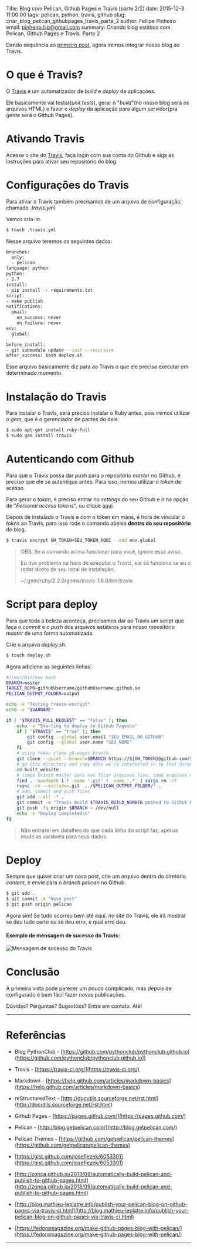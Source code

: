 Title: Blog com Pelican, Github Pages e Travis (parte 2/2)
date: 2015-12-3 11:00:00
tags: pelican, python, travis, github
slug: criar_blog_pelican_githubpages_travis_parte_2
author: Fellipe Pinheiro 
email: pinheiro.llip@gmail.com
summary: Criando blog estático com Pelican, Github Pages e Travis. Parte 2



Dando sequência ao [primeiro post], agora iremos integrar nosso blog ao Travis.


# O que é Travis?

O [Travis] é um automatizador de *build* e *deploy* de aplicações.


Ele basicamente vai testar(*unit tests*), gerar o "*build*"(no nosso blog será os arquivos HTML) e fazer o *deploy* da aplicação para algum servidor(pra gente será o Github Pages).


# Ativando Travis

Acesse o site do [Travis], faça login com sua conta do Github e siga as instruções para ativar seu repositório do blog.


# Configurações do Travis

Para ativar o Travis também precisamos de um arquivo de configuração, chamado *.travis.yml*.

Vamos cria-lo.

```sh
$ touch .travis.yml
```

Nesse arquivo teremos os seguintes dados:

```sh
branches:
  only:
  - pelican
language: python
python:
- 2.7
install:
- pip install -r requirements.txt
script:
- make publish
notifications:
  email:
    on_success: never
    on_failure: never
env:
  global:

before_install:
- git submodule update --init --recursive
after_success: bash deploy.sh
```

Esse arquivo basicamente diz para ao Travis o que ele precisa executar em determinado momento.

# Instalação do Travis

Para instalar o Travis, será preciso instalar o Ruby antes, pois iremos utilizar o *gem*, que é o gerenciador de pactes do dele.

```sh
$ sudo apt-get install ruby-full
$ sudo gem install travis
```

# Autenticando com Github

Para que o Travis possa dar *push* para o repositório *master* no Github, é preciso que ele se autentique antes. Para isso, iremos utilizar o *token* de acesso. 

Para gerar o *token*, é preciso entrar no *settings* do seu Github e ir na opção de "*Personal access tokens*", ou clique [aqui][token-url].

Depois de instalado o Travis e com o token em mãos, é hora de vincular o *token* ao Travis, para isso rode o comando abaixo **dentro do seu repositório** do blog.

```sh
$ travis encrypt GH_TOKEN=SEU_TOKEN_AQUI --add env.global
```

> OBS: Se o comando acima funcionar para você, ignore esse aviso.
>
> Eu tive problema na hora de executar o Travis, ele só funciona se eu o rodar direto de seu local de instalação:
>
> ~/.gem/ruby/2.2.0/gems/travis-1.8.0/bin/travis 


# Script para deploy

Para que toda a beleza aconteça, precisamos dar ao Travis um script que faça o *commit* e o *push* dos arquivos estáticos para nosso repositório *master* de uma forma automatizada.

Crie o arquivo *deploy.sh*.

```sh
$ touch deploy.sh
```

Agora adicione as seguintes linhas:

```sh
#!/usr/bin/env bash
BRANCH=master
TARGET_REPO=githubUsername/githubUsername.github.io
PELICAN_OUTPUT_FOLDER=output

echo -e "Testing travis-encrypt"
echo -e "$VARNAME"

if [ "$TRAVIS_PULL_REQUEST" == "false" ]; then
    echo -e "Starting to deploy to Github Pages\n"
    if [ "$TRAVIS" == "true" ]; then
        git config --global user.email "SEU_EMAIL_DO_GITHUB"
        git config --global user.name "SEU_NOME"
    fi
    # using token clone gh-pages branch
    git clone --quiet --branch=$BRANCH https://${GH_TOKEN}@github.com/$TARGET_REPO built_website > /dev/null
    # go into directory and copy data we're interested in to that directory
    cd built_website
    # limpa branch master para nao ficar arquivos lixo, como arquivos excluidos e/ou renomeados
    find . -maxdepth 1 ! -name '.git' ! -name '.*' | xargs rm -rf
    rsync -rv --exclude=.git  ../$PELICAN_OUTPUT_FOLDER/* .
    # add, commit and push files
    git add --all -f .
    git commit -m "Travis build $TRAVIS_BUILD_NUMBER pushed to Github Pages"
    git push -fq origin $BRANCH > /dev/null
    echo -e "Deploy completed\n"
fi
```

> Não entrarei em detalhes do que cada linha do script faz, apenas mude as variáveis para seus dados.



# Deploy

Sempre que quiser criar um novo post, crie um arquivo dentro do diretório *content*, e envie para o *branch* *pelican* no Github.

```sh
$ git add .
$ git commit -m "Novo post"
$ git push origin pelican
```

Agora sim! Se tudo ocorreu bem até aqui, no site do Travis, ele irá mostrar se deu tudo certo ou se deu erro, e qual erro deu.

#### Exemplo de mensagem de sucesso do Travis:

![Mensagem de sucesso do Travis](images/posts/travis.jpg)



# Conclusão


À primeira vista pode parecer um pouco complicado, mas depois de configurado é bem fácil fazer novas publicações.

Dúvidas? Perguntas? Sugestões? Entre em contato. Até!

----

# Referências


* Blog PythonClub - [https://github.com/pythonclub/pythonclub.github.io](https://github.com/pythonclub/pythonclub.github.io])

* Travis - [https://travis-ci.org/](https://travis-ci.org/)

* Markdown - [https://help.github.com/articles/markdown-basics](https://help.github.com/articles/markdown-basics)

* reStructuredText - [http://docutils.sourceforge.net/rst.html](http://docutils.sourceforge.net/rst.html)

* Github Pages - [https://pages.github.com/](https://pages.github.com/)

* Pelican - [http://blog.getpelican.com/](http://blog.getpelican.com/)

* Pelican Themes - [https://github.com/getpelican/pelican-themes](https://github.com/getpelican/pelican-themes)


* [https://gist.github.com/josefjezek/6053301](https://gist.github.com/josefjezek/6053301)

* [http://zonca.github.io/2013/09/automatically-build-pelican-and-publish-to-github-pages.html](http://zonca.github.io/2013/09/automatically-build-pelican-and-publish-to-github-pages.html)

* [http://blog.mathieu-leplatre.info/publish-your-pelican-blog-on-github-pages-via-travis-ci.html](http://blog.mathieu-leplatre.info/publish-your-pelican-blog-on-github-pages-via-travis-ci.html)

* [https://fedoramagazine.org/make-github-pages-blog-with-pelican/](https://fedoramagazine.org/make-github-pages-blog-with-pelican/)


[primeiro post]: <criar_blog_pelican_githubpages_travis_parte_1.html>
[Travis]: <https://travis-ci.org/>
[token-url]: <https://github.com/settings/tokens>


----